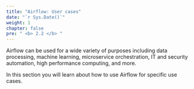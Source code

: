 ```yaml
---
title: "Airflow: User cases"
date: "`r Sys.Date()`"
weight: 1
chapter: false
pre: " <b> 2.2 </b> "
---
```



Airflow can be used for a wide variety of purposes including data processing, machine learning, microservice
orchestration, IT and security automation, high performance computing, and more.

In this section you will learn about how to use Airflow for specific use cases.
